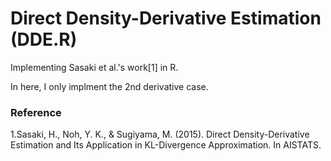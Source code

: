 # Direct Density-Derivative Estimation (DDE.R)
Implementing Sasaki et al.'s work[1] in R.

In here, I only implment the 2nd derivative case.

### Reference
 1.Sasaki, H., Noh, Y. K., & Sugiyama, M. (2015). Direct Density-Derivative Estimation and Its Application in KL-Divergence Approximation. In AISTATS.
